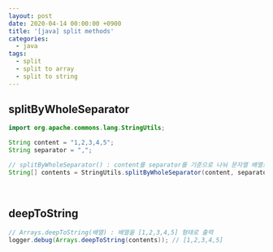 ```yaml
---
layout: post
date: 2020-04-14 00:00:00 +0900
title: '[java] split methods'
categories:
  - java
tags:
  - split
  - split to array
  - split to string
---
```


## splitByWholeSeparator

```java
import org.apache.commons.lang.StringUtils;

String content = "1,2,3,4,5";
String separator = ",";

// splitByWholeSeparator() : content를 separator를 기준으로 나눠 문자열 배열로 반환
String[] contents = StringUtils.splitByWholeSeparator(content, separator);
```

<br>

## deepToString

```java
// Arrays.deepToString(배열) : 배열을 [1,2,3,4,5] 형태로 출력
logger.debug(Arrays.deepToString(contents)); // [1,2,3,4,5]
```
